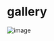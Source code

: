 # gallery


![image](https://github.com/user-attachments/assets/451a7bba-5ff2-476c-9df1-e598603db6f7)
